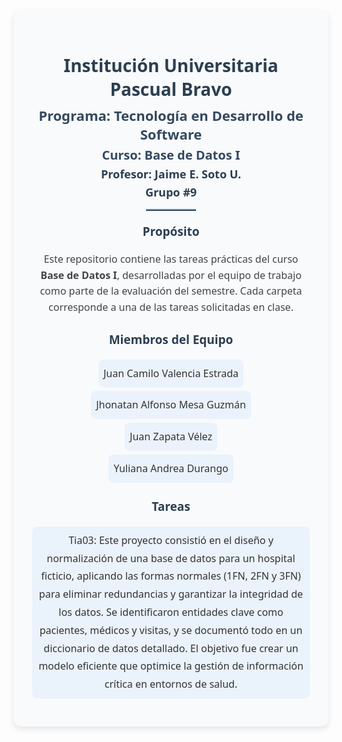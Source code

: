 <div style="font-family: 'Segoe UI', Tahoma, Geneva, Verdana, sans-serif; text-align: center; background-color: #f8fafc; padding: 30px; border-radius: 12px; box-shadow: 0 4px 10px rgba(0,0,0,0.1);">

  <h1 style="color: #2c3e50; font-size: 28px; margin-bottom: 8px;">Institución Universitaria Pascual Bravo</h1>
  <h2 style="color: #34495e; font-size: 22px; margin: 5px 0;">Programa: Tecnología en Desarrollo de Software</h2>
  <h2 style="color: #34495e; font-size: 20px; margin: 5px 0;">Curso: Base de Datos I</h2>
  <h3 style="color: #2c3e50; font-size: 18px; margin: 5px 0;">Profesor: Jaime E. Soto U.</h3>
  <h3 style="color: #2c3e50; font-size: 18px; margin: 5px 0;">Grupo #9</h3>

  <hr style="border: none; border-top: 2px solid #3498db; width: 80px; margin: 15px auto;">

  <h3 style="color: #2c3e50; font-size: 19px; margin-top: 20px;">Propósito</h3>
  <p style="font-size: 16px; color: #444; line-height: 1.6; max-width: 700px; margin: 10px auto;">
    Este repositorio contiene las tareas prácticas del curso <b>Base de Datos I</b>, desarrolladas por el equipo de trabajo como parte de la evaluación del semestre.
    Cada carpeta corresponde a una de las tareas solicitadas en clase.
  </p>

  <h3 style="color: #2c3e50; font-size: 19px; margin-top: 25px;">Miembros del Equipo</h3>
  <ul style="list-style-type: none; padding: 0; margin: 15px auto; line-height: 1.8; font-size: 16px; color: #333;">
    <li style="background-color: #eaf2fb; margin: 6px auto; padding: 8px; border-radius: 8px; width: fit-content;">Juan Camilo Valencia Estrada</li>
    <li style="background-color: #eaf2fb; margin: 6px auto; padding: 8px; border-radius: 8px; width: fit-content;">Jhonatan Alfonso Mesa Guzmán</li>
    <li style="background-color: #eaf2fb; margin: 6px auto; padding: 8px; border-radius: 8px; width: fit-content;">Juan Zapata Vélez</li>
    <li style="background-color: #eaf2fb; margin: 6px auto; padding: 8px; border-radius: 8px; width: fit-content;">Yuliana Andrea Durango</li>
  </ul>

  <h3 style="color: #2c3e50; font-size: 19px; margin-top: 25px;">Tareas</h3>
  <ul style="list-style-type: none; padding: 0; margin: 15px auto; line-height: 1.8; font-size: 16px; color: #333;">
    <li style="background-color: #eaf2fb; margin: 6px auto; padding: 8px; border-radius: 8px; width: fit-content;">Tia03: Este proyecto consistió en el diseño y normalización de una base de datos para un hospital ficticio, aplicando las formas normales (1FN, 2FN y 3FN) para eliminar redundancias y garantizar la integridad de los datos. Se identificaron entidades clave como pacientes, médicos y visitas, y se documentó todo en un diccionario de datos detallado. El objetivo fue crear un modelo eficiente que optimice la gestión de información crítica en entornos de salud. </li>
  </ul>
</div>
